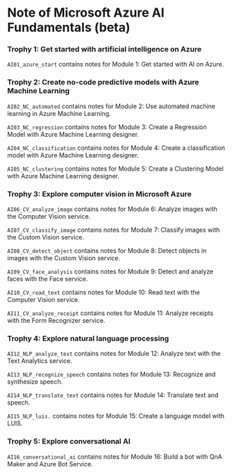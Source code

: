 
Note of Microsoft Azure AI Fundamentals (beta)
==============================================

### Trophy 1: Get started with artificial intelligence on Azure

`AI01_azure_start` contains notes for Module 1: Get started with AI on Azure.

### Trophy 2: Create no-code predictive models with Azure Machine Learning

`AI02_NC_automated` contains notes for Module 2: Use automated machine learning in Azure Machine Learning.

`AI03_NC_regression` contains notes for Module 3: Create a Regression Model with Azure Machine Learning designer.

`AI04_NC_classification` contains notes for Module 4: Create a classification model with Azure Machine Learning designer.

`AI05_NC_clustering` contains notes for Module 5: Create a Clustering Model with Azure Machine Learning designer.

### Trophy 3: Explore computer vision in Microsoft Azure

`AI06_CV_analyze_image` contains notes for Module 6: Analyze images with the Computer Vision service.

`AI07_CV_classify_image` contains notes for Module 7: Classify images with the Custom Vision service.

`AI08_CV_detect_object` contains notes for Module 8: Detect objects in images with the Custom Vision service.

`AI09_CV_face_analysis` contains notes for Module 9: Detect and analyze faces with the Face service.

`AI10_CV_read_text` contains notes for Module 10: Read text with the Computer Vision service.

`AI11_CV_analyze_receipt` contains notes for Module 11: Analyze receipts with the Form Recognizer service.

### Trophy 4: Explore natural language processing

`AI12_NLP_analyze_text` contains notes for Module 12: Analyze text with the Text Analytics service.

`AI13_NLP_recognize_speech` contains notes for Module 13: Recognize and synthesize speech.

`AI14_NLP_translate_text` contains notes for Module 14: Translate text and speech.

`AI15_NLP_luis.` contains notes for Module 15: Create a language model with LUIS.

### Trophy 5: Explore conversational AI

`AI16_conversational_ai` contains notes for Module 16: Build a bot with QnA Maker and Azure Bot Service.
